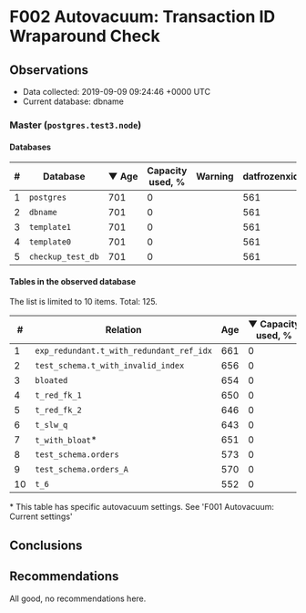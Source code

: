 # F002 Autovacuum: Transaction ID Wraparound Check #

## Observations ##
- Data collected: 2019-09-09 09:24:46 +0000 UTC
- Current database: dbname




### Master (`postgres.test3.node`) ###


#### Databases ####


| \# | Database | &#9660;&nbsp;Age | Capacity used, % | Warning | datfrozenxid |
|--|--------|-----|------------------|---------|--------------|
| 1 |`postgres`|701 |0 |  |561 |
| 2 |`dbname`|701 |0 |  |561 |
| 3 |`template1`|701 |0 |  |561 |
| 4 |`template0`|701 |0 |  |561 |
| 5 |`checkup_test_db`|701 |0 |  |561 |


#### Tables in the observed database ####
The list is limited to 10 items. Total: 125.

| \# | Relation | Age | &#9660;&nbsp;Capacity used, % | Warning |rel_relfrozenxid | toast_relfrozenxid |
|---|-------|-----|------------------|---------|-----------------|--------------------|
| 1 |`exp_redundant.t_with_redundant_ref_idx` |661 |0 |  |601 |0 |
| 2 |`test_schema.t_with_invalid_index` |656 |0 |  |606 |0 |
| 3 |`bloated` |654 |0 |  |608 |0 |
| 4 |`t_red_fk_1` |650 |0 |  |612 |0 |
| 5 |`t_red_fk_2` |646 |0 |  |616 |0 |
| 6 |`t_slw_q` |643 |0 |  |619 |0 |
| 7 |`t_with_bloat`\* |651 |0 |  |611 |0 |
| 8 |`test_schema.orders` |573 |0 |  |689 |0 |
| 9 |`test_schema.orders_A` |570 |0 |  |692 |0 |
| 10 |`t_6` |552 |0 |  |710 |0 |


\* This table has specific autovacuum settings. See 'F001 Autovacuum: Current settings'


## Conclusions ##
 


## Recommendations ##
  All good, no recommendations here.
 

